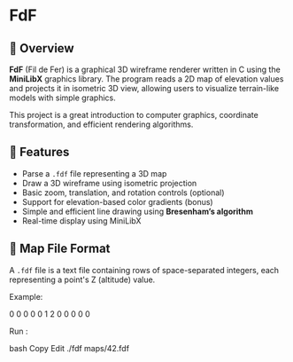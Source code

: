 # FdF

## 🌄 Overview

**FdF** (Fil de Fer) is a graphical 3D wireframe renderer written in C using the **MiniLibX** graphics library. The program reads a 2D map of elevation values and projects it in isometric 3D view, allowing users to visualize terrain-like models with simple graphics.

This project is a great introduction to computer graphics, coordinate transformation, and efficient rendering algorithms.

## 🔧 Features

- Parse a `.fdf` file representing a 3D map
- Draw a 3D wireframe using isometric projection
- Basic zoom, translation, and rotation controls (optional)
- Support for elevation-based color gradients (bonus)
- Simple and efficient line drawing using **Bresenham’s algorithm**
- Real-time display using MiniLibX

## 📁 Map File Format

A `.fdf` file is a text file containing rows of space-separated integers, each representing a point's Z (altitude) value.

Example:

0 0 0 0
0 1 2 0
0 0 0 0

Run :

bash
Copy
Edit
./fdf maps/42.fdf
